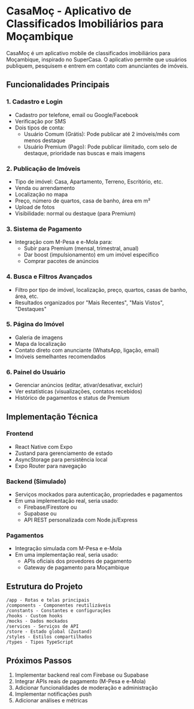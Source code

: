 # CasaMoç - Aplicativo de Classificados Imobiliários para Moçambique

CasaMoç é um aplicativo mobile de classificados imobiliários para Moçambique, inspirado no SuperCasa. O aplicativo permite que usuários publiquem, pesquisem e entrem em contato com anunciantes de imóveis.

## Funcionalidades Principais

### 1. Cadastro e Login
- Cadastro por telefone, email ou Google/Facebook
- Verificação por SMS
- Dois tipos de conta:
  - Usuário Comum (Grátis): Pode publicar até 2 imóveis/mês com menos destaque
  - Usuário Premium (Pago): Pode publicar ilimitado, com selo de destaque, prioridade nas buscas e mais imagens

### 2. Publicação de Imóveis
- Tipo de imóvel: Casa, Apartamento, Terreno, Escritório, etc.
- Venda ou arrendamento
- Localização no mapa
- Preço, número de quartos, casa de banho, área em m²
- Upload de fotos
- Visibilidade: normal ou destaque (para Premium)

### 3. Sistema de Pagamento
- Integração com M-Pesa e e-Mola para:
  - Subir para Premium (mensal, trimestral, anual)
  - Dar boost (impulsionamento) em um imóvel específico
  - Comprar pacotes de anúncios

### 4. Busca e Filtros Avançados
- Filtro por tipo de imóvel, localização, preço, quartos, casas de banho, área, etc.
- Resultados organizados por "Mais Recentes", "Mais Vistos", "Destaques"

### 5. Página do Imóvel
- Galeria de imagens
- Mapa da localização
- Contato direto com anunciante (WhatsApp, ligação, email)
- Imóveis semelhantes recomendados

### 6. Painel do Usuário
- Gerenciar anúncios (editar, ativar/desativar, excluir)
- Ver estatísticas (visualizações, contatos recebidos)
- Histórico de pagamentos e status de Premium

## Implementação Técnica

### Frontend
- React Native com Expo
- Zustand para gerenciamento de estado
- AsyncStorage para persistência local
- Expo Router para navegação

### Backend (Simulado)
- Serviços mockados para autenticação, propriedades e pagamentos
- Em uma implementação real, seria usado:
  - Firebase/Firestore ou
  - Supabase ou
  - API REST personalizada com Node.js/Express

### Pagamentos
- Integração simulada com M-Pesa e e-Mola
- Em uma implementação real, seria usado:
  - APIs oficiais dos provedores de pagamento
  - Gateway de pagamento para Moçambique

## Estrutura do Projeto

```
/app - Rotas e telas principais
/components - Componentes reutilizáveis
/constants - Constantes e configurações
/hooks - Custom hooks
/mocks - Dados mockados
/services - Serviços de API
/store - Estado global (Zustand)
/styles - Estilos compartilhados
/types - Tipos TypeScript
```

## Próximos Passos

1. Implementar backend real com Firebase ou Supabase
2. Integrar APIs reais de pagamento (M-Pesa e e-Mola)
3. Adicionar funcionalidades de moderação e administração
4. Implementar notificações push
5. Adicionar análises e métricas